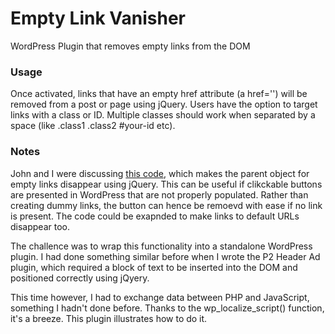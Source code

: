 # Empty Link Vanisher
WordPress Plugin that removes empty links from the DOM

### Usage
Once activated, links that have an empty href attribute (a href='') will be removed from a post or page using jQuery.
Users have the option to target links with a class or ID. 
Multiple classes should work when separated by a space (like .class1 .class2 #your-id etc). 

### Notes
John and I were discussing [this code](https://gist.github.com/versluis/1b7d6012cc3e6bae2cb5c4f836a40796?fbclid=IwAR1zkh5TQNHr68lY-DkWLW3D0yB5qfq2pE52O2n_blLiYA4W1s8wdSSA9tc), which makes the parent object for empty links disappear using jQuery. This can be useful if clikckable buttons are presented in WordPress that are not properly populated. Rather than creating dummy links, the button can hence be remoevd with ease if no link is present. The code could be exapnded to make links to default URLs disappear too.

The challence was to wrap this functionality into a standalone WordPress plugin. I had done something similar before when I wrote the P2 Header Ad plugin, which required a block of text to be inserted into the DOM and positioned correctly using jQyery.

This time however, I had to exchange data between PHP and JavaScript, something I hadn't done before. Thanks to the wp_localize_script() function, it's a breeze. This plugin illustrates how to do it.
